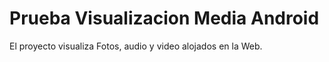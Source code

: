 # Prueba Visualizacion Media Android
El proyecto visualiza Fotos, audio y video alojados en la Web.
